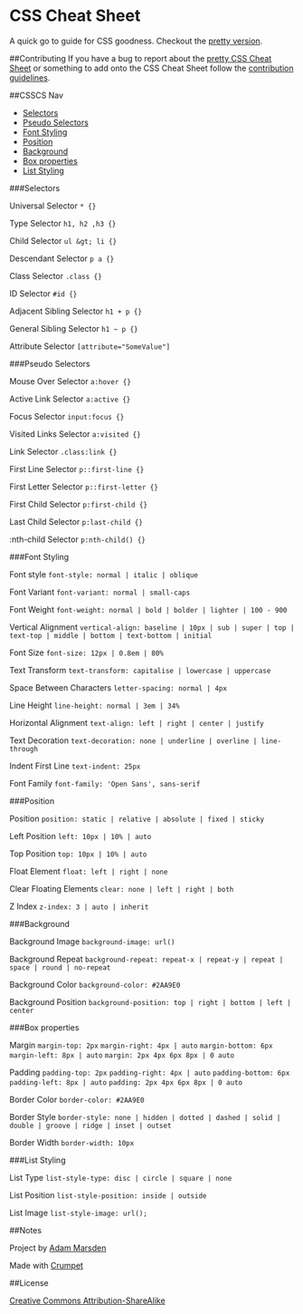 # CSS Cheat Sheet
A quick go to guide for CSS goodness. Checkout the [pretty version](http://adam-marsden.co.uk/css-cheat-sheet).

##Contributing
If you have a bug to report about the [pretty CSS Cheat Sheet](http://adam-marsden.co.uk/css-cheat-sheet) or something to add onto the CSS Cheat Sheet follow the [contribution guidelines](https://github.com/AdamMarsden/css-cheat-sheet/blob/master/CONTRIBUTING.md).

##CSSCS Nav

  * [Selectors](https://github.com/AdamMarsden/css-cheat-sheet#selectors)
  * [Pseudo Selectors](https://github.com/AdamMarsden/css-cheat-sheet#pseudo-selectors)
  * [Font Styling](https://github.com/AdamMarsden/css-cheat-sheet#font-styling)
  * [Position](https://github.com/AdamMarsden/css-cheat-sheet#position)
  * [Background](https://github.com/AdamMarsden/css-cheat-sheet#background)
  * [Box properties](https://github.com/AdamMarsden/css-cheat-sheet#box-properties)
  * [List Styling](https://github.com/AdamMarsden/css-cheat-sheet#list-styling)


###Selectors

Universal Selector `* {}`

Type Selector `h1, h2 ,h3 {}`

Child Selector `ul &gt; li {}`

Descendant Selector `p a {}`

Class Selector `.class {}`

ID Selector `#id {}`

Adjacent Sibling Selector `h1 + p {}`

General Sibling Selector `h1 ~ p {}`

Attribute Selector `[attribute="SomeValue"]`

###Pseudo Selectors

Mouse Over Selector `a:hover {}`

Active Link Selector `a:active {}`

Focus Selector `input:focus {}`

Visited Links Selector `a:visited {}`

Link Selector `.class:link {}`

First Line Selector `p::first-line {}`

First Letter Selector `p::first-letter {}`

First Child Selector `p:first-child {}`

Last Child Selector `p:last-child {}`

:nth-child Selector `p:nth-child() {}`

###Font Styling

Font style `font-style: normal | italic | oblique`

Font Variant `font-variant: normal | small-caps`

Font Weight `font-weight: normal | bold | bolder | lighter | 100 - 900`

Vertical Alignment `vertical-align: baseline | 10px | sub | super | top |
text-top | middle | bottom | text-bottom | initial`

Font Size `font-size: 12px | 0.8em | 80%`

Text Transform `text-transform: capitalise | lowercase | uppercase`

Space Between Characters `letter-spacing: normal | 4px`

Line Height `line-height: normal | 3em | 34%`

Horizontal Alignment `text-align: left | right | center | justify`

Text Decoration `text-decoration: none | underline | overline | line-through`

Indent First Line `text-indent: 25px`

Font Family `font-family: 'Open Sans', sans-serif`

###Position

Position `position: static | relative | absolute | fixed | sticky`

Left Position `left: 10px | 10% | auto`

Top Position `top: 10px | 10% | auto`

Float Element `float: left | right | none`

Clear Floating Elements `clear: none | left | right | both`

Z Index `z-index: 3 | auto | inherit`

###Background

Background Image `background-image: url()`

Background Repeat `background-repeat: repeat-x | repeat-y | repeat | space |
round | no-repeat`

Background Color `background-color: #2AA9E0`

Background Position `background-position: top | right | bottom | left |
center`

###Box properties

Margin `margin-top: 2px` `margin-right: 4px | auto` `margin-bottom: 6px`
`margin-left: 8px | auto` `margin: 2px 4px 6px 8px | 0 auto`

Padding `padding-top: 2px` `padding-right: 4px | auto` `padding-bottom: 6px`
`padding-left: 8px | auto` `padding: 2px 4px 6px 8px | 0 auto`

Border Color `border-color: #2AA9E0`

Border Style `border-style: none | hidden | dotted | dashed | solid | double |
groove | ridge | inset | outset`

Border Width `border-width: 10px`

###List Styling

List Type `list-style-type: disc | circle | square | none`

List Position `list-style-position: inside | outside`

List Image `list-style-image: url();`

##Notes

Project by [Adam Marsden](https://twitter.com/AdamMarsdenUK)

Made with [Crumpet](http://suitedpixel.com/crumpet/)

##License

[Creative Commons Attribution-ShareAlike](https://creativecommons.org/licenses/by-sa/4.0/)
